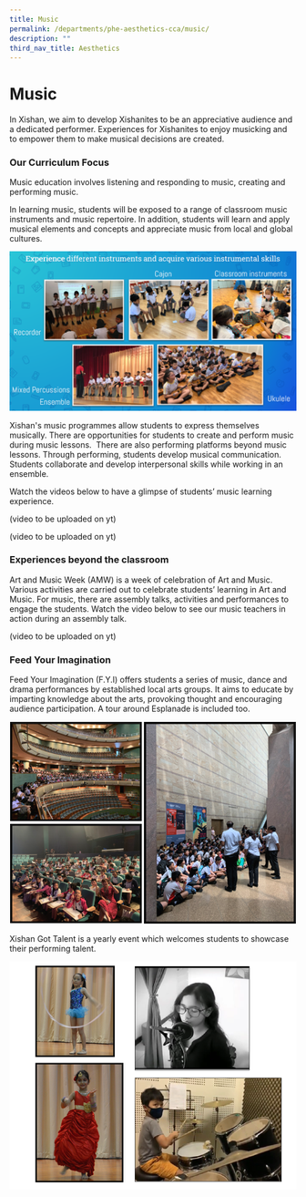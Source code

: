 ```yaml
---
title: Music
permalink: /departments/phe-aesthetics-cca/music/
description: ""
third_nav_title: Aesthetics
---
```

# **Music**

In Xishan, we aim to develop Xishanites to be an appreciative audience and a dedicated performer. Experiences for Xishanites to enjoy musicking and to empower them to make musical decisions are created.   

### Our Curriculum Focus

Music education involves listening and responding to music, creating and performing music.   

In learning music, students will be exposed to a range of classroom music instruments and music repertoire. In addition, students will learn and apply musical elements and concepts and appreciate music from local and global cultures.

![](/images/53.png)

Xishan's music programmes allow students to express themselves musically. There are opportunities for students to create and perform music during music lessons.  There are also performing platforms beyond music lessons. Through performing, students develop musical communication. Students collaborate and develop interpersonal skills while working in an ensemble.  

Watch the videos below to have a glimpse of students’ music learning experience.

(video to be uploaded on yt)

(video to be uploaded on yt)

### Experiences beyond the classroom

Art and Music Week (AMW) is a week of celebration of Art and Music. Various activities are carried out to celebrate students’ learning in Art and Music. For music, there are assembly talks, activities and performances to engage the students. Watch the video below to see our music teachers in action during an assembly talk.

(video to be uploaded on yt)

### Feed Your Imagination 

Feed Your Imagination (F.Y.I) offers students a series of music, dance and drama performances by established local arts groups. It aims to educate by imparting knowledge about the arts, provoking thought and encouraging audience participation. A tour around Esplanade is included too.

![](/images/61.png)

Xishan Got Talent is a yearly event which welcomes students to showcase their performing talent.

![](/images/Capture5.png)